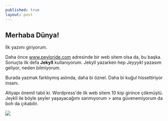 ```yaml
---
published: true
layout: post
---
```





##  Merhaba Dünya!

İlk yazımı giriyorum.

Daha önce www.peyloride.com adresinde bir web sitem olsa da, bu başka. Sonuçta ilk defa **Jekyll** kullanıyorum. Jekyll yazarken hep _Jeyyykl_ yazasım geliyor, neden bilmiyorum.

Burada yazmak farklıymış aslında, daha bi öznel. Daha bi kuğul hissettiriyor insanı.

Altyapı önemli tabii ki. Wordpress'de ilk web sitem 10 kişi girince çökmüştü. Jeykll ile böyle şeyler yaşayacağımı sanmıyorum > ama güvenemiyorum da boh da çıkabilir.

![]({{site.baseurl}}/http://peyloride.com/wp-content/uploads/2014/12/temp-3.png)
